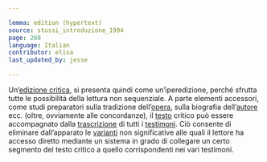 ```yaml
---

lemma: edition (hypertext)
source: stussi_introduzione_1994
page: 260
language: Italian
contributor: elisa
last_updated_by: jesse

---
```


Un’[edizione critica](editionCritical.html), si presenta quindi come un’iperedizione, perché sfrutta tutte le possibilità della lettura non sequenziale. A parte elementi accessori, come studi preparatori sulla tradizione dell’[opera](work.html), sulla biografia dell’[autore](author.html) ecc. (oltre, ovviamente alle concordanze), il [testo](text.html) critico può essere accompagnato dalla [trascrizione](transcription.html) di tutti i [testimoni](witness.html). Ciò consente di eliminare dall’apparato le [varianti](variant.html) non significative alle quali il lettore ha accesso diretto mediante un sistema in grado di collegare un certo segmento del testo critico a quello corrispondenti nei vari testimoni.
